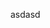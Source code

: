 <!--
title: test
image: /kibana4-tutorials/kibana-plugin-banner.png
created: 2015-12-23T11:31:00
authors:
  - timroes
series: kibana4-tutorials
-->

asdasd
